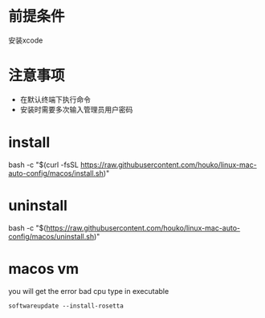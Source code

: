 # 前提条件

安装xcode

# 注意事项

- 在默认终端下执行命令
- 安装时需要多次输入管理员用户密码

# install

bash -c "$(curl -fsSL https://raw.githubusercontent.com/houko/linux-mac-auto-config/macos/install.sh)"    

# uninstall
bash -c "$(https://raw.githubusercontent.com/houko/linux-mac-auto-config/macos/uninstall.sh)"

# macos vm
you will get the error bad cpu type in executable   

`softwareupdate --install-rosetta`
